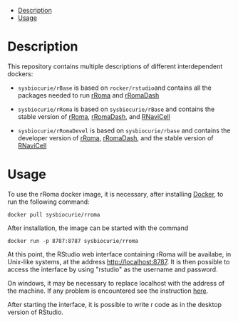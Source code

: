 -   [Description](#description)
-   [Usage](#usage)

Description
===========

This repository contains multiple descriptions of different
interdependent dockers:

-   `sysbiocurie/rBase` is based on `rocker/rstudio`and contains all the
    packages needed to run
    [rRoma](https://github.com/sysbio-curie/rRoma) and
    [rRomaDash](https://github.com/sysbio-curie/rRomaDash)

-   `sysbiocurie/rRoma` is based on `sysbiocurie/rBase` and contains the
    stable version of [rRoma](https://github.com/sysbio-curie/rRoma),
    [rRomaDash](https://github.com/sysbio-curie/rRomaDash), and
    [RNaviCell](https://github.com/sysbio-curie/RNaviCell)

-   `sysbiocurie/rRomaDevel` is based on `sysbiocurie/rbase` and
    contains the developer version of
    [rRoma](https://github.com/Albluca/rRoma),
    [rRomaDash](https://github.com/Albluca/rRomaDash), and the stable
    version of [RNaviCell](https://github.com/sysbio-curie/RNaviCell)

Usage
=====

To use the rRoma docker image, it is necessary, after installing
[Docker](https://www.docker.com), to run the following command:

    docker pull sysbiocurie/rroma

After installation, the image can be started with the command

    docker run -p 8787:8787 sysbiocurie/rroma

At this point, the RStudio web interface containing rRoma will be
availabe, in Unix-like systems, at the address <http://localhost:8787>.
It is then possible to access the interface by using "rstudio" as the
username and password.

On windows, it may be necessary to replace localhost with the address of
the machine. If any problem is encountered see the instruction
[here](https://github.com/rocker-org/rocker/wiki/Using-the-RStudio-image).

After starting the interface, it is possible to write r code as in the
desktop version of RStudio.
